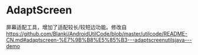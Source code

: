 # AdaptScreen
屏幕适配工具，增加了适配较长/较短边功能。修改自 https://github.com/Blankj/AndroidUtilCode/blob/master/utilcode/README-CN.md#adaptscreen-%E7%9B%B8%E5%85%B3---adaptscreenutilsjava---demo
